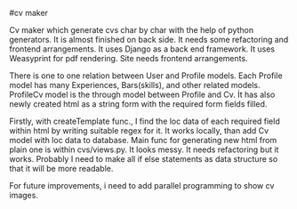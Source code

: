 #cv maker

Cv maker which generate cvs char by char with the 
help of python generators. It is almost finished on back side. It needs
some refactoring and frontend arrangements. It uses Django as a back end framework. It uses
Weasyprint for pdf rendering. Site needs frontend arrangements.

There is one to one relation between User and Profile models. Each Profile model
has many Experiences, Bars(skills), and other related models.
ProfileCv model is the through model between Profile and Cv.
İt has also newly created html as a string form with the required form fields filled.

Firstly, with createTemplate func., I find the loc data of each required field within html
by writing suitable regex for it. It works locally, than add Cv model with loc data to database.
Main func for generating new html from plain one is within cvs/views.py. It looks messy.
It needs refactoring but it works. Probably I need to make all if else statements as data structure so that it will be more readable.

For future improvements, i need to add parallel programming to show cv images.

